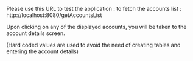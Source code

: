 Please use this URL to test the application : to fetch the accounts list : http://localhost:8080/getAccountsList

Upon clicking on any of the displayed accounts, you will be taken to the account details screen. 

(Hard coded values are used to avoid the need of creating tables and entering the account details)
